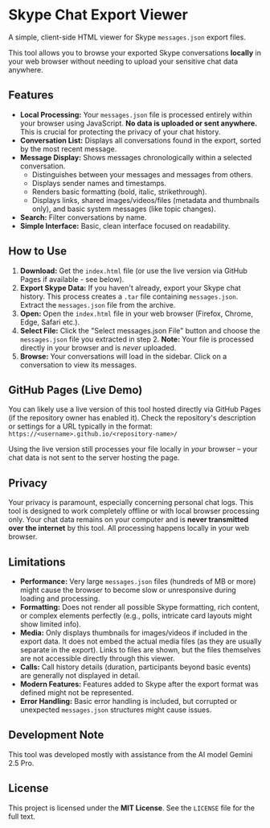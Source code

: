 # Skype Chat Export Viewer

A simple, client-side HTML viewer for Skype `messages.json` export files.

This tool allows you to browse your exported Skype conversations **locally** in your web browser without needing to upload your sensitive chat data anywhere.

## Features

*   **Local Processing:** Your `messages.json` file is processed entirely within your browser using JavaScript. **No data is uploaded or sent anywhere.** This is crucial for protecting the privacy of your chat history.
*   **Conversation List:** Displays all conversations found in the export, sorted by the most recent message.
*   **Message Display:** Shows messages chronologically within a selected conversation.
    *   Distinguishes between your messages and messages from others.
    *   Displays sender names and timestamps.
    *   Renders basic formatting (bold, italic, strikethrough).
    *   Displays links, shared images/videos/files (metadata and thumbnails only), and basic system messages (like topic changes).
*   **Search:** Filter conversations by name.
*   **Simple Interface:** Basic, clean interface focused on readability.

## How to Use

1.  **Download:** Get the `index.html` file (or use the live version via GitHub Pages if available - see below).
2.  **Export Skype Data:** If you haven't already, export your Skype chat history. This process creates a `.tar` file containing `messages.json`. Extract the `messages.json` file from the archive.
3.  **Open:** Open the `index.html` file in your web browser (Firefox, Chrome, Edge, Safari etc.).
4.  **Select File:** Click the "Select messages.json File" button and choose the `messages.json` file you extracted in step 2. **Note:** Your file is processed directly in your browser and is *never* uploaded.
5.  **Browse:** Your conversations will load in the sidebar. Click on a conversation to view its messages.

## GitHub Pages (Live Demo)

You can likely use a live version of this tool hosted directly via GitHub Pages (if the repository owner has enabled it). Check the repository's description or settings for a URL typically in the format: `https://<username>.github.io/<repository-name>/`

Using the live version still processes your file locally in *your* browser – your chat data is not sent to the server hosting the page.

## Privacy

Your privacy is paramount, especially concerning personal chat logs. This tool is designed to work completely offline or with local browser processing only. Your chat data remains on your computer and is **never transmitted over the internet** by this tool. All processing happens locally in your web browser.

## Limitations

*   **Performance:** Very large `messages.json` files (hundreds of MB or more) might cause the browser to become slow or unresponsive during loading and processing.
*   **Formatting:** Does not render all possible Skype formatting, rich content, or complex elements perfectly (e.g., polls, intricate card layouts might show limited info).
*   **Media:** Only displays thumbnails for images/videos if included in the export data. It does not embed the actual media files (as they are usually separate in the export). Links to files are shown, but the files themselves are not accessible directly through this viewer.
*   **Calls:** Call history details (duration, participants beyond basic events) are generally not displayed in detail.
*   **Modern Features:** Features added to Skype after the export format was defined might not be represented.
*   **Error Handling:** Basic error handling is included, but corrupted or unexpected `messages.json` structures might cause issues.

## Development Note

This tool was developed mostly with assistance from the AI model Gemini 2.5 Pro.

## License

This project is licensed under the **MIT License**. See the `LICENSE` file for the full text.